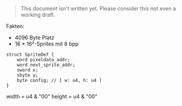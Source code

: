 
> This document isn't written yet. Please consider this not even a working draft.

Fakten:
- 4096 Byte Platz
- 16 * 16²-Sprites mit 8 bpp

```
struct SpriteDef {
	word pixeldata_addr;
	word next_sprite_addr;
	sword x;
	sbyte y;
	byte config; // [ w: u4, h: u4 ]
}
```
width  = u4 & "00"
height = u4 & "00"

